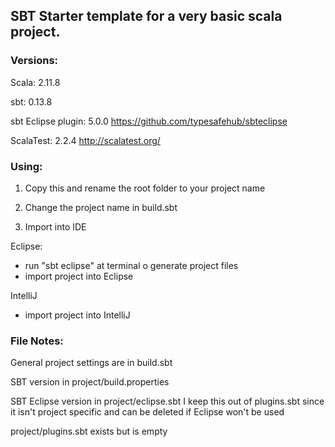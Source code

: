 ## SBT Starter template for a very basic scala project.

### Versions:

Scala: 2.11.8

sbt: 0.13.8

sbt Eclipse plugin: 5.0.0
https://github.com/typesafehub/sbteclipse

ScalaTest: 2.2.4
http://scalatest.org/

### Using:

1) Copy this and rename the root folder to your project name

2) Change the project name in build.sbt

3) Import into IDE

Eclipse:
- run "sbt eclipse" at terminal o generate project files
- import project into Eclipse

IntelliJ
- import project into IntelliJ

### File Notes:

General project settings are in build.sbt

SBT version in project/build.properties

SBT Eclipse version in project/eclipse.sbt
I keep this out of plugins.sbt since it isn't project specific and can be deleted if Eclipse won't be used

project/plugins.sbt exists but is empty
